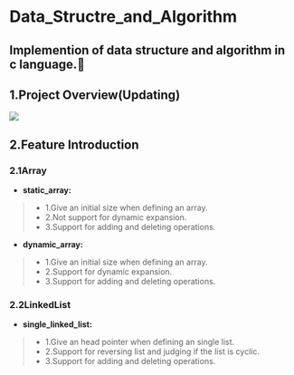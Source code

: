 # Data_Structre_and_Algorithm

## Implemention of data structure and algorithm in c language.🌼
## 1.Project Overview(Updating)
<img src = "https://github.com/StdCoutZRH/Data_Structre_and_Algorithm/Data_Structre.png">              

## 2.Feature Introduction
### 2.1Array
* **static_array:**
 >* 1.Give an initial size when defining an array.
 >* 2.Not support for dynamic expansion.
 >* 3.Support for adding and deleting operations.
* **dynamic_array:**
 >* 1.Give an initial size when defining an array.
 >* 2.Support for dynamic expansion.
 >* 3.Support for adding and deleting operations.

### 2.2LinkedList
* **single_linked_list:**
 >* 1.Give an head pointer when defining an single list.
 >* 2.Support for reversing list and judging if the list is cyclic.
 >* 3.Support for adding and deleting operations.

